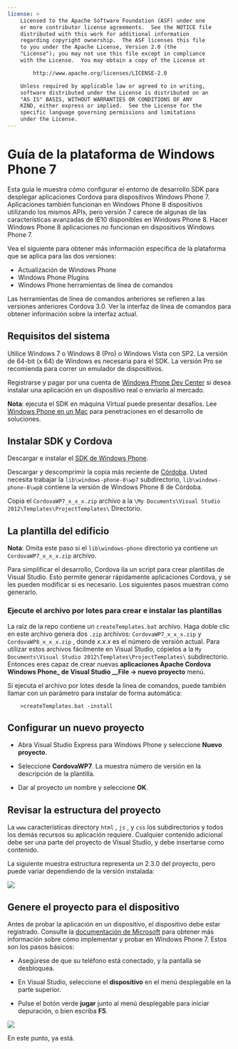 ```yaml
---
license: >
    Licensed to the Apache Software Foundation (ASF) under one
    or more contributor license agreements.  See the NOTICE file
    distributed with this work for additional information
    regarding copyright ownership.  The ASF licenses this file
    to you under the Apache License, Version 2.0 (the
    "License"); you may not use this file except in compliance
    with the License.  You may obtain a copy of the License at

        http://www.apache.org/licenses/LICENSE-2.0

    Unless required by applicable law or agreed to in writing,
    software distributed under the License is distributed on an
    "AS IS" BASIS, WITHOUT WARRANTIES OR CONDITIONS OF ANY
    KIND, either express or implied.  See the License for the
    specific language governing permissions and limitations
    under the License.
---
```


# Guía de la plataforma de Windows Phone 7

Esta guía le muestra cómo configurar el entorno de desarrollo SDK para desplegar aplicaciones Cordova para dispositivos Windows Phone 7. Aplicaciones también funcionan en Windows Phone 8 dispositivos utilizando los mismos APIs, pero versión 7 carece de algunas de las características avanzadas de IE10 disponibles en Windows Phone 8. Hacer Windows Phone 8 aplicaciones *no* funcionan en dispositivos Windows Phone 7.

Vea el siguiente para obtener más información específica de la plataforma que se aplica para las dos versiones:

*   Actualización de Windows Phone
*   Windows Phone Plugins
*   Windows Phone herramientas de línea de comandos

Las herramientas de línea de comandos anteriores se refieren a las versiones anteriores Cordova 3.0. Ver la interfaz de línea de comandos para obtener información sobre la interfaz actual.

## Requisitos del sistema

Utilice Windows 7 o Windows 8 (Pro) o Windows Vista con SP2. La versión de 64-bit (x 64) de Windows es necesaria para el SDK. La versión Pro se recomienda para correr un emulador de dispositivos.

Registrarse y pagar por una cuenta de [Windows Phone Dev Center][1] si desea instalar una aplicación en un dispositivo real o enviarlo al mercado.

 [1]: http://dev.windowsphone.com/en-us/publish

**Nota**: ejecuta el SDK en máquina Virtual puede presentar desafíos. Lee [Windows Phone en un Mac][2] para penetraciones en el desarrollo de soluciones.

 [2]: http://aka.ms/BuildaWP8apponaMac

## Instalar SDK y Cordova

Descargar e instalar el [SDK de Windows Phone][3].

 [3]: http://www.microsoft.com/download/en/details.aspx?displaylang=en&id=27570/

Descargar y descomprimir la copia más reciente de [Córdoba][4]. Usted necesita trabajar la `lib\windows-phone-8\wp7` subdirectorio, `lib\windows-phone-8\wp8` contiene la versión de Windows Phone 8 de Córdoba.

 [4]: http://phonegap.com/download

Copia el `CordovaWP7_x_x_x.zip` archivo a la `\My Documents\Visual
Studio 2012\Templates\ProjectTemplates\` Directorio.

## La plantilla del edificio

**Nota**: Omita este paso si el `lib\windows-phone` directorio ya contiene un `CordovaWP7_x_x_x.zip` archivo.

Para simplificar el desarrollo, Cordova lía un script para crear plantillas de Visual Studio. Esto permite generar rápidamente aplicaciones Cordova, y se les pueden modificar si es necesario. Los siguientes pasos muestran cómo generarlo.

### Ejecute el archivo por lotes para crear e instalar las plantillas

La raíz de la repo contiene un `createTemplates.bat` archivo. Haga doble clic en este archivo genera dos `.zip` archivos: `CordovaWP7_x_x_x.zip` y `CordovaWP8_x_x_x.zip` , donde *x.x.x* es el número de versión actual. Para utilizar estos archivos fácilmente en Visual Studio, cópielos a la `My Documents\Visual Studio
2012\Templates\ProjectTemplates\` subdirectorio. Entonces eres capaz de crear nuevas **aplicaciones Apache Cordova Windows Phone_ de Visual Studio __File → nuevo proyecto** menú.

Si ejecuta el archivo por lotes desde la línea de comandos, puede también llamar con un parámetro para instalar de forma automática:

        >createTemplates.bat -install
    

## Configurar un nuevo proyecto

*   Abra Visual Studio Express para Windows Phone y seleccione **Nuevo proyecto**.

*   Seleccione **CordovaWP7**. La muestra número de versión en la descripción de la plantilla.

*   Dar al proyecto un nombre y seleccione **OK**.

## Revisar la estructura del proyecto

La `www` características directory `html` , `js` , y `css` los subdirectorios y todos los demás recursos su aplicación requiere. Cualquier contenido adicional debe ser una parte del proyecto de Visual Studio, y debe insertarse como contenido.

La siguiente muestra estructura representa un 2.3.0 del proyecto, pero puede variar dependiendo de la versión instalada:

![][5]

 [5]: img/guide/platforms/wp8/projectStructure.png

## Genere el proyecto para el dispositivo

Antes de probar la aplicación en un dispositivo, el dispositivo debe estar registrado. Consulte la [documentación de Microsoft][6] para obtener más información sobre cómo implementar y probar en Windows Phone 7. Estos son los pasos básicos:

 [6]: http://msdn.microsoft.com/en-us/library/windowsphone/develop/ff402565(v=vs.105).aspx

*   Asegúrese de que su teléfono está conectado, y la pantalla se desbloquea.

*   En Visual Studio, seleccione el **dispositivo** en el menú desplegable en la parte superior.

*   Pulse el botón verde **jugar** junto al menú desplegable para iniciar depuración, o bien escriba **F5**.

![][7]

 [7]: img/guide/platforms/wp7/wpd.png

En este punto, ya está.